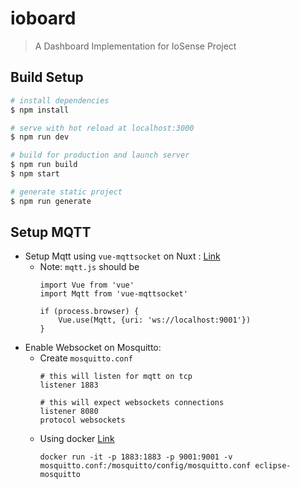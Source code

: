 # ioboard

> A Dashboard Implementation for IoSense Project

## Build Setup

``` bash
# install dependencies
$ npm install

# serve with hot reload at localhost:3000
$ npm run dev

# build for production and launch server
$ npm run build
$ npm start

# generate static project
$ npm run generate
```

## Setup MQTT

- Setup Mqtt using ```vue-mqttsocket``` on Nuxt : [Link](https://medium.com/@iman.tabrizian/connecting-nuxt-js-to-mqtt-1a6252842992)
    - Note: ```mqtt.js``` should be
        ```
        import Vue from 'vue'
        import Mqtt from 'vue-mqttsocket'

        if (process.browser) {
            Vue.use(Mqtt, {uri: 'ws://localhost:9001'})
        }
        ```
- Enable Websocket on Mosquitto:
    - Create ```mosquitto.conf```
        ```
        # this will listen for mqtt on tcp
        listener 1883

        # this will expect websockets connections
        listener 8080
        protocol websockets
        ```
    - Using docker [Link](https://hub.docker.com/_/eclipse-mosquitto/)
        ```
        docker run -it -p 1883:1883 -p 9001:9001 -v mosquitto.conf:/mosquitto/config/mosquitto.conf eclipse-mosquitto
        ```
